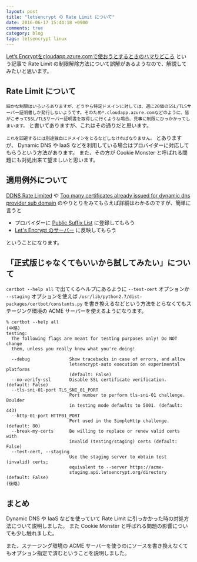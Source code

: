 ```yaml
---
layout: post
title: "letsencrypt の Rate Limit について"
date: 2016-06-17 15:44:18 +0900
comments: true
category: blog
tags: letsencrypt linux
---
```

[Let’s Encryptをcloudapp.azure.comで使おうとするときのハマりどころ](http://www.clear-code.com/blog/2016/6/16.html "Let’s Encryptをcloudapp.azure.comで使おうとするときのハマりどころ")
という記事で Rate Limit の制限解除方法について誤解があるようなので、解説してみたいと思います。

<!--more-->

## Rate Limit について

`細かな制限はいろいろありますが、どうやら特定ドメインに対しては、週に20個のSSL/TLSサーバー証明書しか発行しないようです。そのため*.cloudapp.azure.comなどのように、皆がこぞってSSL/TLSサーバー証明書を取得しに行くような場合、見事に制限にひっかかってしまいます。`
と書いてありますが、これはその通りだと思います。

`これを回避するには別途独自にドメインをとるなどしなければなりません。`
とありますが、 Dynamic DNS や IaaS などを利用している場合はプロバイダーに対応してもらうという方法があります。
また、その方が Cookie Monster と呼ばれる問題にも対処出来て望ましいと思います。

## 適用例外について

[DDNS Rate Limited](https://github.com/certbot/certbot/issues/1607 "DDNS Rate Limited")
や
[Too many certificates already issued for dynamic dns provider sub domain](https://github.com/certbot/certbot/issues/2186 "Too many certificates already issued for dynamic dns provider sub domain")
のやりとりをみてもらえば詳細はわかるのですが、簡単に言うと

- プロバイダーに [Public Suffix List](https://publicsuffix.org/) に登録してもらう
- [Let's Encrypt のサーバー](https://github.com/letsencrypt/boulder) に反映してもらう

ということになります。

## 「正式版じゃなくてもいいから試してみたい」について

`certbot --help all` で出てくるヘルプにあるように `--test-cert` オプションか `--staging` オプションを使えば `/usr/lib/python2.7/dist-packages/certbot/constants.py` を書き換えるなどという方法をとらなくてもステージング環境の ACME サーバーを使えるようになります。

```
% certbot --help all
(中略)
testing:
  The following flags are meant for testing purposes only! Do NOT change
  them, unless you really know what you're doing!

  --debug               Show tracebacks in case of errors, and allow
                        letsencrypt-auto execution on experimental platforms
                        (default: False)
  --no-verify-ssl       Disable SSL certificate verification. (default: False)
  --tls-sni-01-port TLS_SNI_01_PORT
                        Port number to perform tls-sni-01 challenge. Boulder
                        in testing mode defaults to 5001. (default: 443)
  --http-01-port HTTP01_PORT
                        Port used in the SimpleHttp challenge. (default: 80)
  --break-my-certs      Be willing to replace or renew valid certs with
                        invalid (testing/staging) certs (default: False)
  --test-cert, --staging
                        Use the staging server to obtain test (invalid) certs;
                        equivalent to --server https://acme-
                        staging.api.letsencrypt.org/directory (default: False)
(後略)
```

## まとめ

Dynamic DNS や IaaS などを使っていて Rate Limit に引っかかった時の対処方法について説明しました。
また Cookie Monster と呼ばれる問題の影響についても少し触れました。

また、ステージング環境の ACME サーバーを使うのにソースを書き換えなくてもオプション指定で済むということを説明しました。
